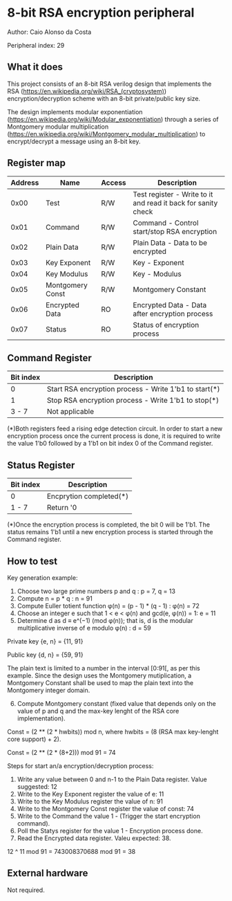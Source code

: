<!---

This file is used to generate your project datasheet. Please fill in the information below and delete any unused
sections.

The peripheral index is the number TinyQV will use to select your peripheral.  You will pick a free
slot when raising the pull request against the main TinyQV repository, and can fill this in then.  You
also need to set this value as the PERIPHERAL_NUM in your test script.

You can also include images in this folder and reference them in the markdown. Each image must be less than
512 kb in size, and the combined size of all images must be less than 1 MB.
-->

# 8-bit RSA encryption peripheral

Author: Caio Alonso da Costa

Peripheral index: 29


## What it does

This project consists of an 8-bit RSA verilog design that implements the RSA (https://en.wikipedia.org/wiki/RSA_(cryptosystem)) encryption/decryption scheme with an 8-bit private/public key size.

The design implements modular exponentiation (https://en.wikipedia.org/wiki/Modular_exponentiation) through a series of Montgomery modular multiplication (https://en.wikipedia.org/wiki/Montgomery_modular_multiplication) to encrypt/decrypt a message using an 8-bit key.


## Register map

| Address | Name            | Access | Description                                                         |
|---------|---------------- |--------|---------------------------------------------------------------------|
| 0x00    | Test            | R/W    | Test register - Write to it and read it back for sanity check       |
| 0x01    | Command         | R/W    | Command - Control start/stop RSA encryption                         |
| 0x02    | Plain Data      | R/W    | Plain Data - Data to be encrypted                                   |
| 0x03    | Key Exponent    | R/W    | Key - Exponent                                                      |
| 0x04    | Key Modulus     | R/W    | Key - Modulus                                                       |
| 0x05    | Montgomery Const| R/W    | Montgomery Constant                                                 |
| 0x06    | Encrypted Data  | RO     | Encrypted Data - Data after encryption process                      |
| 0x07    | Status          | RO     | Status of encryption process                                        |


## Command Register

| Bit index       | Description  |
| --------------- | ---------- |
| 0               | Start RSA encryption process - Write 1'b1 to start(*) |
| 1               | Stop RSA encryption process - Write 1'b1 to stop(*)   |
| 3 - 7           | Not applicable                                        |

(*)Both registers feed a rising edge detection circuit.
In order to start a new encryption process once the current process is done, it is required to write the value 1'b0 followed by a 1'b1 on bit index 0 of the Command register.

## Status Register

| Bit index       | Description  |
| --------------- | ---------- |
| 0               | Encprytion completed(*) |
| 1 - 7           | Return '0 |

(*)Once the encryption process is completed, the bit 0 will be 1'b1. The status remains 1'b1 until a new encryption process is started through the Command register.


## How to test

Key generation example:
1. Choose two large prime numbers p and q : p = 7, q = 13
2. Compute n = p * q : n = 91
3. Compute Euller totient function φ(n) = (p - 1) * (q - 1) : φ(n) = 72
4. Choose an integer e such that 1 < e < φ(n) and gcd(e, φ(n)) = 1: e = 11
5. Determine d as d ≡ e^(−1) (mod φ(n)); that is, d is the modular multiplicative inverse of e modulo φ(n) : d = 59

Private key {e, n} = {11, 91}

Public key  {d, n} = {59, 91}

The plain text is limited to a number in the interval [0:91[, as per this example.
Since the design uses the Montgomery mutiplication, a Montgomery Constant shall be used to map the plain text into the Montgomery integer domain.

6. Compute Montgomery constant (fixed value that depends only on the value of p and q and the max-key lenght of the RSA core implementation).

Const = (2 ** (2 * hwbits)) mod n, where hwbits = (8 (RSA max key-lenght core support) + 2).

Const = (2 ** (2 * (8+2))) mod 91 = 74

Steps for start an/a encryption/decryption process:
1. Write any value between 0 and n-1 to the Plain Data register. Value suggested: 12
2. Write to the Key Exponent register the value of e: 11
3. Write to the Key Modulus register the value of n: 91
4. Write to the Montgomery Const register the value of const: 74
5. Write to the Command the value 1 - (Trigger the start encryption command).
6. Poll the Statys register for the value 1 - Encryption process done.
7. Read the Encrypted data register. Valeu expected: 38.

12 ^ 11 mod 91 = 743008370688 mod 91 = 38



## External hardware

Not required.

